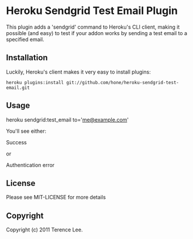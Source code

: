 Heroku Sendgrid Test Email Plugin
=================================
This plugin adds a 'sendgrid' command to Heroku's CLI client, making it possible
(and easy) to test if your addon works by sending a test email to a specified
email.

Installation
------------
Luckily, Heroku's client makes it very easy to install plugins:

`heroku plugins:install git://github.com/hone/heroku-sendgrid-test-email.git`

Usage
-----
heroku sendgrid:test_email to='me@example.com'

You'll see either:

Success

or

Authentication error

License
-------
Please see MIT-LICENSE for more details

Copyright
---------
Copyright (c) 2011 Terence Lee.

